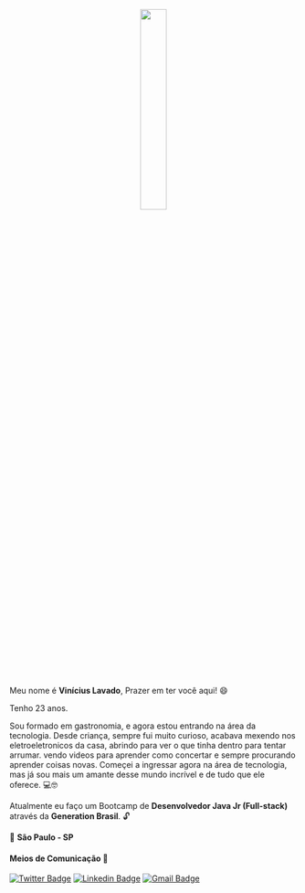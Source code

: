 <p align="center">
  <img src="https://media.giphy.com/media/MeJgB3yMMwIaHmKD4z/giphy.gif" width="30%">

Meu nome é **Vinícius Lavado**, Prazer em ter você aqui! 😄


Tenho 23 anos.



Sou formado em gastronomia, e agora estou entrando na área da tecnologia.
Desde criança, sempre fui muito curioso, acabava mexendo nos eletroeletronicos da casa, abrindo para ver o que tinha dentro para tentar arrumar. vendo videos para aprender como concertar e sempre procurando aprender coisas novas. Começei a ingressar agora na área de tecnologia, mas já sou mais um amante desse mundo incrível e de tudo que ele oferece. 💻🤓


Atualmente eu faço um Bootcamp de **Desenvolvedor Java Jr (Full-stack)** através da **Generation Brasil**. 🔓




📍 **São Paulo - SP**




#### Meios de Comunicação 📲

[![Twitter Badge](https://img.shields.io/badge/-@viniciuslavadox-6633cc?style=flat-square&labelColor=6633cc&logo=twitter&logoColor=white&link=https://twitter.com/viniciuslavadox)](https://twitter.com/viniciuslavadox) 
[![Linkedin Badge](https://img.shields.io/badge/-Vinícius%20Lavado-6633cc?style=flat-square&logo=Linkedin&logoColor=white&link=https://www.linkedin.com/in/viniciuslavado8/)](https://www.linkedin.com/in/viniciuslavado8/) 
[![Gmail Badge](https://img.shields.io/badge/-viniciuslavsilva@gmail.com-6633cc?style=flat-square&logo=Gmail&logoColor=white&link=mailto:viniciuslavsilva)](mailto:viniciuslavsilva@gmail.com)
